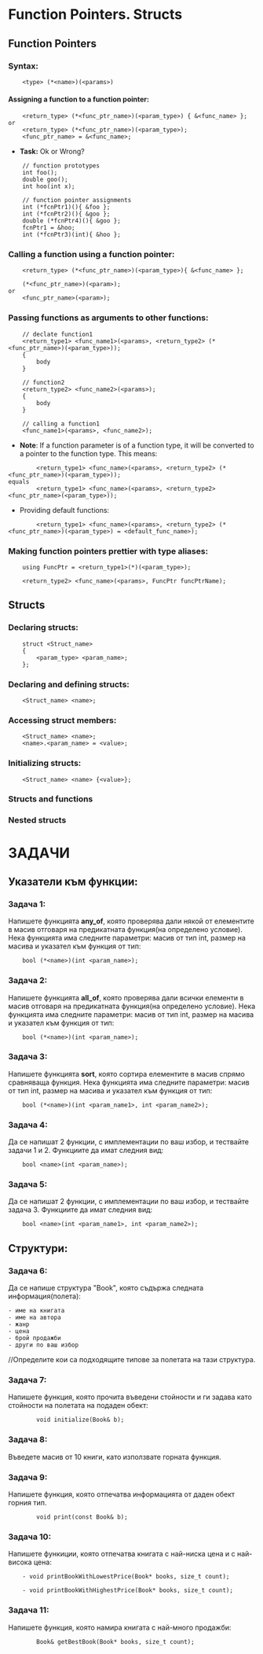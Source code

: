 # Function Pointers. Structs

## Function Pointers
### Syntax:
```
	<type> (*<name>)(<params>)
```

#### Assigning a function to a function pointer:
```
	<return_type> (*<func_ptr_name>)(<param_type>) { &<func_name> };
or
	<return_type> (*<func_ptr_name>)(<param_type>);
	<func_ptr_name> = &<func_name>;
```

- <b>Task:</b> Ok or Wrong?
```
	// function prototypes
	int foo();
	double goo();
	int hoo(int x);
	 
	// function pointer assignments
	int (*fcnPtr1)(){ &foo }; 
	int (*fcnPtr2)(){ &goo }; 
	double (*fcnPtr4)(){ &goo }; 
	fcnPtr1 = &hoo;  
	int (*fcnPtr3)(int){ &hoo }; 
```

### Calling a function using a function pointer:
```
	<return_type> (*<func_ptr_name>)(<param_type>){ &<func_name> };

    (*<func_ptr_name>)(<param>); 
or
    <func_ptr_name>(<param>); 
```

### Passing functions as arguments to other functions:
```
	// declate function1
	<return_type1> <func_name1>(<params>, <return_type2> (*<func_ptr_name>)(<param_type>)); 
	{
		body
	}

	// function2
	<return_type2> <func_name2>(<params>);
	{
		body
	}

	// calling a function1
	<func_name1>(<params>, <func_name2>);

```

- <b>Note</b>: If a function parameter is of a function type, it will be converted to a pointer to the function type. This means:
```
		<return_type1> <func_name>(<params>, <return_type2> (*<func_ptr_name>)(<param_type>));
equals
		<return_type1> <func_name>(<params>, <return_type2> <func_ptr_name>(<param_type>));
```

- Providing default functions:
```
		<return_type1> <func_name>(<params>, <return_type2> (*<func_ptr_name>)(<param_type>) = <default_func_name>); 
```

### Making function pointers prettier with type aliases:
```
	using FuncPtr = <return_type1>(*)(<param_type>);

	<return_type2> <func_name>(<params>, FuncPtr funcPtrName);
```


## Structs
### Declaring structs:
```
	struct <Struct_name> 
	{
    	<param_type> <param_name>;
	};
```

### Declaring and defining structs:
```
	<Struct_name> <name>;
```

### Accessing struct members:
```
	<Struct_name> <name>;
	<name>.<param_name> = <value>;
```

### Initializing structs:
```
	<Struct_name> <name> {<value>};
```

### Structs and functions

### Nested structs



# ЗАДАЧИ

## Указатели към функции:

### Задача 1:
Напишете функцията <b>any_of</b>, която проверява дали някой от елементите в масив отговаря на предикатната функция(на определено условие). Нека функцията има следните параметри: масив от тип int, размер на масива и указател към функция от тип:
```
	bool (*<name>)(int <param_name>);
```

### Задача 2:
Напишете функцията <b>all_of</b>, която проверява дали всички елементи в масив отговаря на предикатната функция(на определено условие). Нека функцията има следните параметри: масив от тип int, размер на масива и указател към функция от тип:
```
	bool (*<name>)(int <param_name>);
```

### Задача 3:
Напишете функцията <b>sort</b>, която сортира елементите в масив спрямо сравняваща функция. Нека функцията има следните параметри: масив от тип int, размер на масива и указател към функция от тип:
```
	bool (*<name>)(int <param_name1>, int <param_name2>);
```

### Задача 4:
Да се напишат 2 функции, с имплементации по ваш избор, и тествайте задачи 1 и 2. Функциите да имат следния вид:
```
	bool <name>(int <param_name>);
```

### Задача 5:
Да се напишат 2 функции, с имплементации по ваш избор, и тествайте задачa 3. Функциите да имат следния вид:
```
	bool <name>(int <param_name1>, int <param_name2>);
```


## Структури:

### Задача 6:
Да се напише структура "Book", която съдържа следната информация(полета):
	
	- име на книгата
	- име на автора
	- жанр
	- цена
	- брой продажби
	- други по ваш избор

//Определите кои са подходящите типове за полетата на тази структура.

### Задача 7:
Напишете функция, която прочита въведени стойности и ги задава като стойности на полетата на подаден обект: 
```
		void initialize(Book& b);
```

### Задача 8:
Въведете масив от 10 книги, като използвате горната функция.

### Задача 9:
Напишете функция, която отпечатва информацията от даден обект горния тип.
```
		void print(const Book& b);
```

### Задача 10:
Напишете функиции, която отпечатва книгата с най-ниска цена и с най-висока цена:
```
	- void printBookWithLowestPrice(Book* books, size_t count);

	- void printBookWithHighestPrice(Book* books, size_t count);
```

### Задача 11:
Напишете функция, която намира книгата с най-много продажби:
```
		Book& getBestBook(Book* books, size_t count);
```